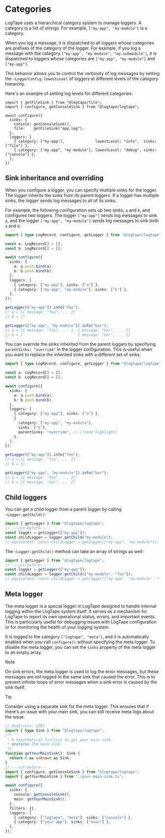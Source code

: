 Categories
==========

LogTape uses a hierarchical category system to manage loggers.  A category is
a list of strings.  For example, `["my-app", "my-module"]` is a category.

When you log a message, it is dispatched to all loggers whose categories are
prefixes of the category of the logger.  For example, if you log a message
with the category `["my-app", "my-module", "my-submodule"]`, it is dispatched
to loggers whose categories are `["my-app", "my-module"]` and `["my-app"]`.

This behavior allows you to control the verbosity of log messages by setting
the `~LoggerConfig.lowestLevel` of loggers at different levels of the category
hierarchy.

Here's an example of setting log levels for different categories:

~~~~ typescript{10-11} twoslash
import { getFileSink } from "@logtape/file";
import { configure, getConsoleSink } from "@logtape/logtape";

await configure({
  sinks: {
    console: getConsoleSink(),
    file:    getFileSink("app.log"),
  },
  loggers: [
    { category: ["my-app"],              lowestLevel: "info",  sinks: ["file"] },
    { category: ["my-app", "my-module"], lowestLevel: "debug", sinks: ["console"] },
  ],
})
~~~~


Sink inheritance and overriding
-------------------------------

When you configure a logger, you can specify multiple sinks for the logger.
The logger inherits the sinks from its parent loggers.  If a logger has multiple
sinks, the logger sends log messages to all of its sinks.

For example, the following configuration sets up two sinks, `a` and `b`, and
configures two loggers.  The logger `["my-app"]` sends log messages to sink `a`,
and the logger `["my-app", "my-module"]` sends log messages to sink both `a` and
`b`:

~~~~ typescript twoslash
import { type LogRecord, configure, getLogger } from "@logtape/logtape";

const a: LogRecord[] = [];
const b: LogRecord[] = [];

await configure({
  sinks: {
    a: a.push.bind(a),
    b: b.push.bind(b),
  },
  loggers: [
    { category: ["my-app"], sinks: ["a"] },
    { category: ["my-app", "my-module"], sinks: ["b"] },
  ],
});

getLogger(["my-app"]).info("foo");
// a = [{ message: "foo", ... }]
// b = []

getLogger(["my-app", "my-module"]).info("bar");
// a = [{ message: "foo", ... }, { message: "bar", ... }]
// b = [                         { message: "bar", ... }]
~~~~


You can override the sinks inherited from the parent loggers by specifying
`parentSinks: "override"` in the logger configuration.  This is useful when you
want to replace the inherited sinks with a different set of sinks:

~~~~ typescript twoslash
import { type LogRecord, configure, getLogger } from "@logtape/logtape";

const a: LogRecord[] = [];
const b: LogRecord[] = [];

await configure({
  sinks: {
    a: a.push.bind(a),
    b: b.push.bind(b),
  },
  loggers: [
    { category: ["my-app"], sinks: ["a"] },
    {
      category: ["my-app", "my-module"],
      sinks: ["b"],
      parentSinks: "override", // [!code highlight]
    },
  ],
});

getLogger(["my-app"]).info("foo");
// a = [{ message: "foo", ... }]
// b = []

getLogger(["my-app", "my-module"]).info("bar");
// a = [{ message: "foo", ... }]
// b = [{ message: "bar", ... }]
~~~~


Child loggers
-------------

You can get a child logger from a parent logger by calling `~Logger.getChild()`:

~~~~ typescript twoslash
import { getLogger } from "@logtape/logtape";
// ---cut-before---
const logger = getLogger(["my-app"]);
const childLogger = logger.getChild("my-module");
// equivalent: const childLogger = getLogger(["my-app", "my-module"]);
~~~~

The `~Logger.getChild()` method can take an array of strings as well:

~~~~ typescript twoslash
import { getLogger } from "@logtape/logtape";
// ---cut-before---
const logger = getLogger(["my-app"]);
const childLogger = logger.getChild(["my-module", "foo"]);
// equivalent: const childLogger = getLogger(["my-app", "my-module", "foo"]);
~~~~


Meta logger
-----------

The meta logger is a special logger in LogTape designed to handle internal
logging within the LogTape system itself.  It serves as a mechanism for LogTape
to report its own operational status, errors, and important events.  This is
particularly useful for debugging issues with LogTape configuration or for
monitoring the health of your logging system.

It is logged to the category `["logtape", "meta"]`, and it is automatically
enabled when you call `configure()` without specifying the meta logger.
To disable the meta logger, you can set the `sinks` property of the meta logger
to an empty array.

> [!NOTE]
> On sink errors, the meta logger is used to log the error messages, but these
> messages are not logged to the same sink that caused the error.  This is to
> prevent infinite loops of error messages when a sink error is caused by the
> sink itself.

> [!TIP]
> Consider using a separate sink for the meta logger.  This ensures that
> if there's an issue with your main sink, you can still receive meta logs about
> the issue:
>
> ~~~~ typescript twoslash
> // @noErrors: 2307
> import { type Sink } from "@logtape/logtape";
> /**
>  * A hypothetical function to get your main sink.
>  * @returns The main sink.
>  */
> function getYourMainSink(): Sink {
>   return 0 as unknown as Sink;
> }
> // ---cut-before---
> import { configure, getConsoleSink } from "@logtape/logtape";
> import { getYourMainSink } from "./your-main-sink.ts";
>
> await configure({
>   sinks: {
>     console: getConsoleSink(),
>     main: getYourMainSink(),
>   },
>   filters: {},
>   loggers: [
>     { category: ["logtape", "meta"], sinks: ["console"] },
>     { category: ["your-app"], sinks: ["main"] },
>   ],
> });
